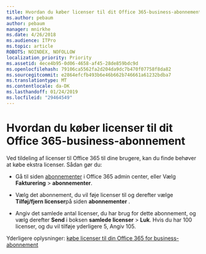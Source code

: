 ```yaml
---
title: Hvordan du køber licenser til dit Office 365-business-abonnement
ms.author: pebaum
author: pebaum
manager: mnirkhe
ms.date: 4/26/2018
ms.audience: ITPro
ms.topic: article
ROBOTS: NOINDEX, NOFOLLOW
localization_priority: Priority
ms.assetid: 4ece4b95-0d06-4658-af45-28de859bdc9d
ms.openlocfilehash: 79106ca5562fa2d204da9dc7b470f07758f8da82
ms.sourcegitcommit: e2864efcfb493b6e46b662b746661a61232bdba7
ms.translationtype: MT
ms.contentlocale: da-DK
ms.lasthandoff: 01/24/2019
ms.locfileid: "29464549"
---
```

# <a name="how-to-buy-licenses-for-your-office-365-business-subscription"></a>Hvordan du køber licenser til dit Office 365-business-abonnement

Ved tildeling af licenser til Office 365 til dine brugere, kan du finde behøver at købe ekstra licenser. Sådan gør du:
  
- Gå til siden [abonnementer]( https://go.microsoft.com/fwlink/p/?linkid=842054) i Office 365 admin center, eller Vælg **Fakturering** \> **abonnementer**.
    
- Vælg det abonnement, du vil føje licenser til og derefter vælge **Tilføj/fjern licenser**på siden **abonnementer** .
    
- Angiv det samlede antal licenser, du har brug for dette abonnement, og vælg derefter **Send** i boksen **samlede licenser** \> **Luk**. Hvis du har 100 licenser, og du vil tilføje yderligere 5, Angiv 105.
    
Yderligere oplysninger: [købe licenser til din Office 365 for business-abonnement](https://support.office.com/article/36081d8d-b3fa-4948-8c34-e217bba825e1)
  


